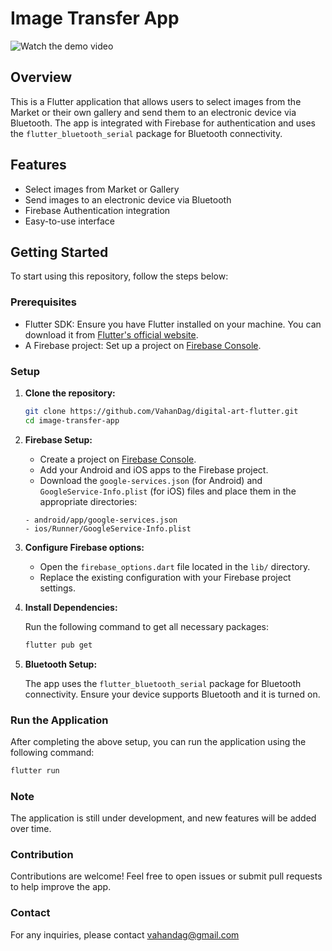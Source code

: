 # Image Transfer App

![Watch the demo video](https://github.com/VahanDag/digital-art-flutter/blob/main/app.gif)

## Overview

This is a Flutter application that allows users to select images from the Market or their own gallery and send them to an electronic device via Bluetooth. The app is integrated with Firebase for authentication and uses the `flutter_bluetooth_serial` package for Bluetooth connectivity.

## Features

- Select images from Market or Gallery
- Send images to an electronic device via Bluetooth
- Firebase Authentication integration
- Easy-to-use interface

## Getting Started

To start using this repository, follow the steps below:

### Prerequisites

- Flutter SDK: Ensure you have Flutter installed on your machine. You can download it from [Flutter's official website](https://flutter.dev/docs/get-started/install).
- A Firebase project: Set up a project on [Firebase Console](https://console.firebase.google.com/).

### Setup

1. **Clone the repository:**

    ```bash
    git clone https://github.com/VahanDag/digital-art-flutter.git
    cd image-transfer-app
    ```

2. **Firebase Setup:**

    - Create a project on [Firebase Console](https://console.firebase.google.com/).
    - Add your Android and iOS apps to the Firebase project.
    - Download the `google-services.json` (for Android) and `GoogleService-Info.plist` (for iOS) files and place them in the appropriate directories:

    ```plaintext
    - android/app/google-services.json
    - ios/Runner/GoogleService-Info.plist
    ```

3. **Configure Firebase options:**

    - Open the `firebase_options.dart` file located in the `lib/` directory.
    - Replace the existing configuration with your Firebase project settings.

4. **Install Dependencies:**

    Run the following command to get all necessary packages:

    ```bash
    flutter pub get
    ```

5. **Bluetooth Setup:**

    The app uses the `flutter_bluetooth_serial` package for Bluetooth connectivity. Ensure your device supports Bluetooth and it is turned on.

### Run the Application

After completing the above setup, you can run the application using the following command:

```bash
flutter run
```

### Note
The application is still under development, and new features will be added over time.

### Contribution
Contributions are welcome! Feel free to open issues or submit pull requests to help improve the app.

### Contact
For any inquiries, please contact vahandag@gmail.com
